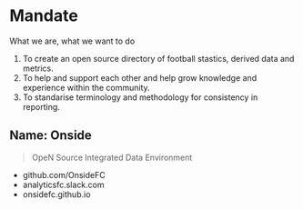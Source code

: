 # Mandate
What we are, what we want to do

1. To create an open source directory of football stastics, derived data and metrics.
2. To help and support each other and help grow knowledge and experience within the community.
3. To standarise terminology and methodology for consistency in reporting.


## Name: Onside

> OpeN Source Integrated Data Environment

+ github.com/OnsideFC
+ analyticsfc.slack.com
+ onsidefc.github.io
